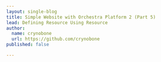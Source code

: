 ```yaml
---
layout: single-blog
title: Simple Website with Orchestra Platform 2 (Part 5)
lead: Defining Resource Using Resource
author:
  name: crynobone
  url: https://github.com/crynobone
published: false

---
```



